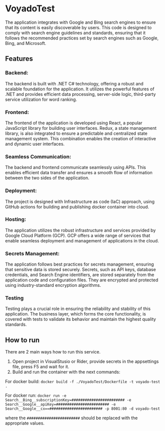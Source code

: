 # VoyadoTest

The application integrates with Google and Bing search engines to ensure that its content is easily discoverable by users. This code is designed to comply with search engine guidelines and standards, ensuring that it follows the recommended practices set by search engines such as Google, Bing, and Microsoft.

## Features
### Backend:
The backend is built with .NET C# technology, offering a robust and scalable foundation for the application. It utilizes the powerful features of .NET and provides efficient data processing, server-side logic, third-party service utilization for word ranking.

### Frontend:
The frontend of the application is developed using React, a popular JavaScript library for building user interfaces. Redux, a state management library, is also integrated to ensure a predictable and centralized state management system. This combination enables the creation of interactive and dynamic user interfaces.

### Seamless Communication:
The backend and frontend communicate seamlessly using APIs.
This enables efficient data transfer and ensures a smooth flow of information between the two sides of the application.

### Deployment:
The project is designed with Infrastructure as code (IaC) approach, using GitHub actions for building and publishing docker container into cloud.

### Hosting:
The application utilizes the robust infrastructure and services provided by Google Cloud Platform (GCP). GCP offers a wide range of services that enable seamless deployment and management of applications in the cloud.

### Secrets Management:
The application follows best practices for secrets management, ensuring that sensitive data is stored securely.
Secrets, such as API keys, database credentials, and Search Engine identifiers, are stored separately from the application code and configuration files. They are encrypted and protected using industry-standard encryption algorithms.

### Testing
Testing plays a crucial role in ensuring the reliability and stability of this application.
The business layer, which forms the core functionality, is covered with tests to validate its behavior and maintain the highest quality standards. 

## How to run
There are 2 main ways how to run this service. 
1. Open project in VisualStusio or Rider, provide secrets in the appsettings file, press F5 and wait for it.
2. Build and run the container with the next commands:

For docker build:
`docker build -f ./VoyadoTest/Dockerfile -t voyado-test .`

For docker run:
`docker run -e Search__Bing__subscriptionKey=######################## -e Search__Google__apiKey=######################## -e Search__Google__cx==######################## -p 8001:80 -d voyado-test`

where the `########################` should be replaced with the appropriate values.